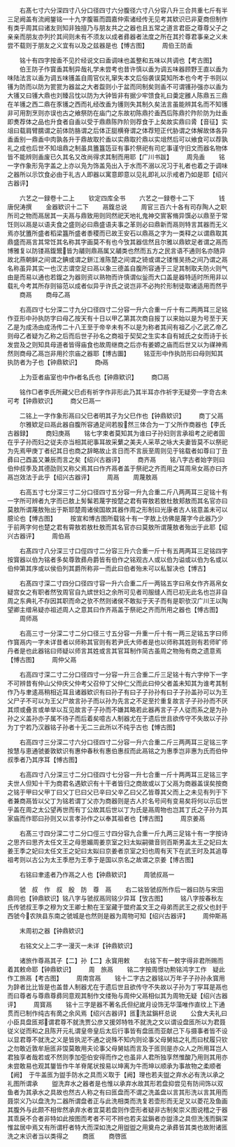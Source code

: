 <!-- { "loadSidebar": true } -->
　　右髙七寸六分深四寸八分口径四寸六分腹径六寸八分容八升三合共重七斤有半三足阙盖有流阙鋬铭一十九字腹匾而圆嘉仲索诸经传无见考其欵识已非夏商但制作有类乎周其曰诸友则知非独擅乃与朋友共之之器也且五常之道言君臣之尊尊父子之亲亲而朋友亦列扵其间则未有不须友以成者彞器者法度之所在其扵尊君事亲之义未尝不载则于朋友之义宜有以及之兹器是也【愽古图】
　　周伯王防盉

　　铭十有四字按盉不见扵经说文曰盉调味也盖整和五味以共调也【考古图】
　　伯王防子作寳盉其制异哉礼学未尝考也昔许慎以盉为调五味器顾野王直以盉为味陆法言以盉为调五味镬盖自周官仪礼窜失本文后俗袭误莫知所本也今考于书则以镬为防而以防为瓽瓽为器盆之大者盌则小于盆而同制矣则盉不可谓镬孙强亦以盉为大镬又曰镬大鼎也刘臻吕忱以防为大钟皆非有据少牢馈食礼曰羮定雝人陈鼎五三鼎在羊镬之西二鼎在豕镬之西而礼经改盉为镬则失其制久矣法言虽能辨其名而不知镬非可用割烹则亦误也古之飨祭防在庙门之东故初陈鼎扵盉西后陈鼎扵阼阶防为灶盉即煑荐体之品也升食者自盉以受于鼎鼎陈阼阶则荐食于上矣故实鼎曰脀【音征】实俎曰载肩臂臑谓之前体防胳谓之后体正脡横脊谓之体荐短正代胁谓之体解故体各异盉盉别一鼎盉中肉孰各升于鼎故取扵盉以实鼎取扵鼎以实俎然后可以飨食可以荐孰礼之成也后世不知俎鼎之制虽具簠簋笾豆有事扵祭祀有司庀事谨守旧文而器名物体皆不能辨则盉废已久其名又改尚得求其制而用耶【广川书跋】
　　周凫盉
　　铭一字作象形凫字盖之上亦以凫为饰盖凫出入于水而不溺以况习于礼者也着之于调味之器所以示饮食必由于礼古人即器以寓意即意以见礼即礼以示戒者乃如是耶【绍兴古器评】

　　六艺之一録卷十二上
　　钦定四库全书
　　六艺之一録卷十二下　　　　钱唐倪涛撰
　　金器欵识十二下
　　鬲鍑总说
　　周官三百六十各有司存陶人之职所司之物而鬲居其一夫鬲与鼎致用则同然祀天地礼鬼神交賔客脩异馔必以鼎至于常饪则以鬲是以语夫食之盛则必曰鼎盛语夫事之革则必曰鼎新而鬲则特言其器而无义焉亦犹簠所盛者稻梁簋所盛者黍稷而已故王安石以鼎鬲之字为一类释之以谓鼎取其鼎盛而鬲言其常饪其名称其字画莫不有也今攷其器信然且尔雅以鼎欵足者谓之鬲而博雅复以防镂鬲鍑鬹皆为鬴则鼎鬲属又鬴类也然而五方之民言语不通则名亦随异故北燕朝鲜之间谓之錪或谓之鉼江淮陈楚之间谓之锜或谓之镂惟吴扬之间乃谓之鬲名称虽异其实一也汉志谓空足曰鬲以象三德盖自腹所容通于三足其制取夫防火则气由是而易以通也若鍑之为器则资以熟物而许慎谓似釡而大口盖是器特适时所用非以载礼今考其所存则镕范以成者似异乎许氏之说岂非不必拘扵形制徒取诸适用而然乎
　　商鬲
　　商母乙鬲

　　右高四寸七分深二寸九分口径四寸二分容一升六合重一斤十有二两两耳三足铭作亚形中孙执防字曰母乙按天有十日以甲乙第其次商自报丁以来始以是为号至于天乙是为成汤由成汤传二十八王至于帝辛未有不以是为称者其间有祖乙小乙武乙帝乙则母乙者疑为乙称之后而后世子孙名之商祖于契契之生实本自有娀氏之女而诗于长发尝及之则知具母道者皆得庙食也故周继商之后亦有姜嫄之庙而后世又以为禖神焉然则商母乙鬲岂非用扵宗庙之器耶【博古圗】
　　铭亚形中作执防形曰母则知其执防者为子也【钟鼎欵识】
　　商鬲

　　上为亚者庙室也中作者名氏也【钟鼎欵识】
　　商□鬲

　　铭作□者李氏所藏父巳卣有祈字作非形此乃其半耳亦作祈字无疑旁一字竒古未可考【钟鼎欵识】
　　商父巳鬲一

　　二铭上一字作象形鬲曰父巳者明其子为父巳作也【钟鼎欵识】
　　商丁父鬲
　　尔雅欵足曰鬲此器自腹所容通足间若股然三体合为一丁父所作商器也【李氏古器録】
　　商妇庚鬲
　　铭七字束者莫知其为谁曰子孙妇则言承祖考之祀者固在乎子孙而妇之従夫亦当相其祀事耳故采蘩之美夫人采苹之咏大夫妻皆莫不以祭祀为先焉甲庚丁者纪其日也商之辞略故止言日而不言辰至周则见于铭载者如尊曰丁丑彞曰己酉盖又兼辰而言之矣【绍兴古器评】
　　商齐鬲
　　铭八字古者始字则曰伯仲叔季及其德劭则又称父焉其曰作齐鬲者盖于祭祀之齐而用之耳周帛女鬲亦曰齐鬲岂效法于此乎【绍兴古器评】
　　周鬲
　　周蔑敖鬲

　　右高五寸七分深三寸二分口径四寸五分容一升九合重二斤八两两耳三足铭十有一字所可辨者九字而已敖上髣髴若蔑字按楚之君有霄敖若敖杜敖郏敖而其名官亦曰莫敖所谓蔑敖殆出于斯耶楚周诸侯国故其器作周之形制曰光康者古人铭意盖未可以臆论也【愽古图】
　　按宣和博古图所载铭十有一字敖上彷佛是蔑字今此器乃少于前两字何也楚之君有霄敖若敖杜敖而其名官亦曰莫敖所谓蔑敖者殆出于此耶【绍兴古器评】
　　周伯鬲

　　右髙四寸八分深三寸口俓四寸二分容三升六合重一斤十有五两两耳三足铭四字按寳器以伯为铭者多矣尊敦彞舟爵皆有伯作之铭观古人或以伯为谥或以伯为名或以伯仲第其序或以侯伯列其爵所称非一而此曰伯者殆未可以私智决也【博古】

　　右髙四寸深二寸四分口径四寸容一升六合重二斤一两铭五字曰帛女作齐鬲帛女疑宫女之有职者然攷周官自九嫔世妇之余所可见者司服缝人而已初无此名也岂非自周之东典礼不存因其职而命之欤不然则诸侯不敢拟于天子而有是职欤汉广川王以陶望卿主缯帛疑亦祖述周人之意其曰作齐鬲盖于祭祀之齐而所用之器也【愽古图】
　　周师鬲

　　右高三寸一分深二寸二分口径三寸五分容一升重一斤十有一两三足铭五字曰师作寳鬲内一字未详昔者以师称其官则有若尹氏大师者是也以师称其姓则有若师旷师丹者是也此器铭曰师疑以师言其姓或言其官耳制作简古虽周之物殆有商之遗意焉【愽古图】
　　周仲父鬲

　　右高四寸深二寸二分口径四寸一分容一升三合重二斤三足铭十有六字仲下一字不可辨昔有仲山父仲庆父仲考父召仲丁父仲仁父而此曰仲父者盖未知其为谁考其制作乃与聿逺鬲稍相近耳且诸器欵识有曰孙子有曰子子孙孙有曰子子孙盖孙可以为王父尸子不可以为王父尸故言孙子而以孙为先言之不足至扵重复故言子子孙孙而不厌其烦或叠言或单举以互见故言子子孙而不嫌其略若此器再言子子人従而系之是为孙孙之义盖孙亦子属不待子而后着矣噫古人制器尤在于遗后世且欲传守不失故以子孙为丁宁若乃汉器铭子孙者十无二三此所以不纯乎古也【愽古图】

　　右高四寸三分深二寸六分口径四寸二分容一升六合重二斤三两两耳三足铭三字按慧与恵通虢姜敦欵识有惠仲春秋有惠伯惠叔而此鬲铭之为惠季岂非惠为氏而伯仲叔季者乃其序耳【愽古图】

　　右高四寸八分深三寸二分口径四寸七分容一升七合重一斤十两两耳三足铭三字夫世人但知十干为商君名遇欵识有十干者皆归之商故或以丁父鬲为商器盖误矣按商之铭于甲曰父甲丁曰父丁巳曰父已辛曰父辛乙曰父乙皆尊其父而上之未见有列于下者兼商鬲皆以父丁为铭若谓丁父亦为商器则是古人扵名号间有变易矣将何以示后世乎盖在周之太公望再世而有丁公故其后世以丁为氏是鬲周物也岂其丁氏之子孙为其家庙而作耶曰孙则又以言孝孙作之以奉其祖者也【博古图】
　　周京姜鬲

　　右髙三寸四分深二寸二分口俓三寸四分容九合重一斤九两三足铭十有一字按诗之思齐曰思齐太任文王之母思媚周姜京室之妇太姒嗣徽音则百斯男盖太王之妃曰太姜王季之妃曰太任文王之妃曰太姒曰京姜者京室之妇也周有天下在武王时及其追尊祖考则以古公为太王季厯为王季于是国以京名之故谓之京姜【博古图】

　　右铭曰聿逺者乃作鬲之人也【钟鼎欵识】
　　周虢叔鬲一

　　虢　叔　作　叔　殷　防　尊　鬲
　　右二铭皆虢叔所作后一器曰防与宋田鼎同也【钟鼎欵识】铭八字与虢叔鬲同铭少异耳【攷古图】
　　铭八字按春秋左氏传虢叔王季之穆为文王卿士勲在王室藏于盟府盖文王之母弟而武王之叔父也封于西虢今农陜县东南之虢城是也然则是器为周物可知【绍兴古器评】
　　周仲斯鬲

　　末周初之器【钟鼎欵识】

　　右铭文父上二字一漫灭一未详【钟鼎欵识】

　　诸旅作尊鬲其子【二】孙【二】永寳用敕
　　右铭下有一敕字得非君所赐而着其敕命耶【钟鼎欵识】
　　周　旅鬲
　　铭二字按周憬功勲铭鸿字工作　疑此作工旅鬲【考古图】
　　周南宫鬲
　　铭十二字古之器铭以万年子子孙孙永寳用为辞者比比皆是也盖昔人制器尤在于遗后世且欲传守不失故以子孙为丁寜耳是鬲也而曰尊者与尊鼎尊彞同意观其制作文缕殆与周仲父鬲相似其为周物无疑【绍兴古器评】
　　周寳鬲
　　铭十三字是器不著名氏但纪嵗月设饰无华藻唯作直纹上下通贯而已制作纯古有啇之余风焉【绍兴古器评】匜洗盆鋗杆总说
　　公食大夫礼曰小臣具盘匜郑谓君尊不就洗贾公彦又援郊特牲不就洗之文以谓设盘匜所以为君聂従义従而和之且陈开元礼谓皇帝皇后太后行事皆有盘匜而亚献己下与摄事者皆不设以显君尊不就洗之义是皆执泥不通之说殊不知内则论事父母舅姑之礼而曰杖履只钦之勿敢近敦牟巵匜非馂莫敢用夫论事父母舅姑而言及于匜则是亦众人之所用耳岂人君独享者哉若或不然则季加弡伯安得而作之也虽非人君所独享然惟酸乃用则其用亦未尝敢易也观其鋬皆作牛羊脊尾状按易以坤离为牛而坤以顺承为事故物之柔顺者【阙】　于牛盖匜为盥手防水之具而义取于【阙】理也若夫盥之弃水必有洗以承之礼图所谓承
　　盥洗弃水之器者是也惟以承弃水故其形若盘抑尝见有防间饰以双鱼者为其承水之具故也然古人称之有曰匜盘而不谓之洗盖盘以言其形洗以言其用而聂崇义乃以盘洗为二器所谓盘者正与此洗相类而洗复若壶形而无足又以菱花及鱼画其腹外与此颇不相侔然承弃水者宜莫若盘则作壶形者疑非古制矣崇义图说稽之于器其乖戾不合者非特如此按图而考者不可不辨也若夫盆鋗者亦盥涤之具但洗浅而鋗深惟盆居中焉又有所谓杅者特大而深如洗之用盥盥之用奠舟之承彞皆其类也故附诸匜洗之末识者当以类得之
　　商匜
　　商啓匜

